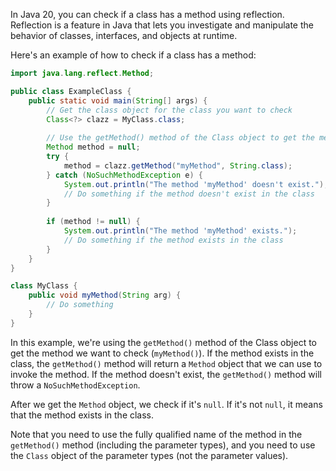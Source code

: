 In Java 20, you can check if a class has a method using reflection. Reflection is a feature in Java that lets you investigate and manipulate the behavior of classes, interfaces, and objects at runtime.

Here's an example of how to check if a class has a method:

```java
import java.lang.reflect.Method;

public class ExampleClass {
    public static void main(String[] args) {
        // Get the class object for the class you want to check
        Class<?> clazz = MyClass.class;
        
        // Use the getMethod() method of the Class object to get the method you want to check
        Method method = null;
        try {
            method = clazz.getMethod("myMethod", String.class);
        } catch (NoSuchMethodException e) {
            System.out.println("The method 'myMethod' doesn't exist.");
            // Do something if the method doesn't exist in the class
        }
        
        if (method != null) {
            System.out.println("The method 'myMethod' exists.");
            // Do something if the method exists in the class
        }
    }
}

class MyClass {
    public void myMethod(String arg) {
        // Do something
    }
}
```

In this example, we're using the `getMethod()` method of the Class object to get the method we want to check (`myMethod()`). If the method exists in the class, the `getMethod()` method will return a `Method` object that we can use to invoke the method. If the method doesn't exist, the `getMethod()` method will throw a `NoSuchMethodException`.

After we get the `Method` object, we check if it's `null`. If it's not `null`, it means that the method exists in the class.

Note that you need to use the fully qualified name of the method in the `getMethod()` method (including the parameter types), and you need to use the `Class` object of the parameter types (not the parameter values).